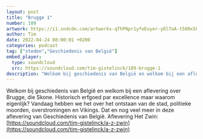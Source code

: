 ```yaml
---
layout: post
title: "Brugge 1"
number: 109
artwork: https://i1.sndcdn.com/artworks-qThPNpr1yfoEuyer-yDl7oA-t500x500.jpg
author: Tim
date: 2022-04-24 08:00:01 +0200
categories: podcast
tag: ["steden","Geschiedenis van België"]
embed_player:
  type: soundcloud
  src: https://soundcloud.com/tim-gistelinck/109-brugge-1
description: "Welkom bij geschiedenis van België en welkom bij een aflevering over Brugge, die Skone."
---
```

Welkom bij geschiedenis van België en welkom bij een aflevering over Brugge, die Skone. Historisch erfgoed par excellence maar waarom eigenlijk? Vandaag hebben we het over het ontstaan van de stad, politieke moorden, overstromingen en Vikings. Dat en nog veel meer in deze aflevering van Geschiedenis van België.
Aflevering Het Zwin: [https://soundcloud.com/tim-gistelinck/a-z-zwin](https://soundcloud.com/tim-gistelinck/a-z-zwin)